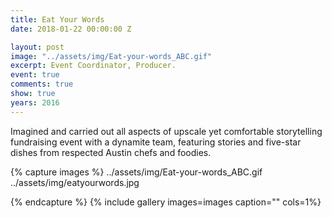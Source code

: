 ```yaml
---
title: Eat Your Words
date: 2018-01-22 00:00:00 Z

layout: post
image: "../assets/img/Eat-your-words_ABC.gif"
excerpt: Event Coordinator, Producer.
event: true
comments: true
show: true
years: 2016
---
```


Imagined and carried out all aspects of upscale yet comfortable storytelling fundraising event with a dynamite team, featuring stories and five-star dishes from respected Austin chefs and foodies. 
 
{% capture images %}
	../assets/img/Eat-your-words_ABC.gif
  ../assets/img/eatyourwords.jpg

{% endcapture %}
{% include gallery images=images caption="" cols=1%}
